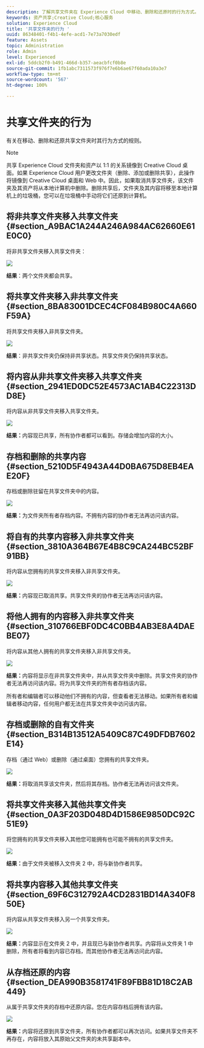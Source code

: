 ```yaml
---
description: 了解共享文件夹在 Experience Cloud 中移动、删除和还原时的行为方式。
keywords: 资产共享;Creative Cloud;核心服务
solution: Experience Cloud
title: '共享文件夹的行为 '
uuid: 86348401-f4b1-4efe-acd1-7e73a7030edf
feature: Assets
topic: Administration
role: Admin
level: Experienced
exl-id: 5ddcb2f0-b491-466d-b357-aeacbfcf0b8e
source-git-commit: 1fb1abc7311573f976f7e6b6ae67f60ada10a3e7
workflow-type: tm+mt
source-wordcount: '567'
ht-degree: 100%

---
```


# 共享文件夹的行为

有关在移动、删除和还原共享文件夹时其行为方式的规则。

>[!NOTE]
>
>共享 Experience Cloud 文件夹和资产以 1:1 的关系镜像到 Creative Cloud 桌面。如果 Experience Cloud 用户更改文件夹（删除、添加或删除共享），此操作将镜像到 Creative Cloud 桌面和 Web 中。因此，如果取消共享文件夹，该文件夹及其资产将从本地计算机中删除。删除共享后，文件夹及其内容将移至本地计算机上的垃圾桶，您可以在垃圾桶中手动将它们还原到计算机。

## 将非共享文件夹移入共享文件夹 {#section_A9BAC1A244A246A984AC62660E61E0C0}

将非共享文件夹移入共享文件夹：

![](assets/01_assets_move.png)

**结果**：两个文件夹都会共享。

## 将共享文件夹移入非共享文件夹 {#section_8BA83001DCEC4CF084B980C4A660F59A}

将共享文件夹移入非共享文件夹。

![](assets/02_assets_move.png)

**结果**：非共享文件夹仍保持非共享状态。共享文件夹仍保持共享状态。

## 将内容从非共享文件夹移入共享文件夹 {#section_2941ED0DC52E4573AC1AB4C22313DD8E}

将内容从非共享文件夹移入共享文件夹。

![](assets/03_assets_move.png)

**结果：**&#x200B;内容现已共享，所有协作者都可以看到。存储会增加内容的大小。

## 存档和删除的共享内容 {#section_5210D5F4943A44D0BA675D8EB4EAE20F}

存档或删除驻留在共享文件夹中的内容。

![](assets/04_assets_move.png)

**结果：**&#x200B;为文件夹所有者存档内容。不拥有内容的协作者无法再访问该内容。

## 将自有的共享内容移入非共享文件夹 {#section_3810A364B67E4B8C9CA244BC52BF91BB}

将内容从您拥有的共享文件夹移入非共享文件夹。

![](assets/05_assets_move.png)

**结果：**&#x200B;内容现已取消共享。共享文件夹的协作者无法再访问该内容。

## 将他人拥有的内容移入非共享文件夹 {#section_310766EBF0DC4C0BB4AB3E8A4DAEBE07}

将内容从其他人拥有的共享文件夹移入非共享文件夹。

![](assets/06_assets_move.png)

**结果：**&#x200B;内容将显示在非共享文件夹中，并从共享文件夹中删除。共享文件夹的协作者无法再访问该内容。将为共享文件夹的所有者存档该内容。

所有者和编辑者可以移动他们不拥有的内容，但查看者无法移动。如果所有者和编辑者移动内容，任何用户都无法在共享文件夹中访问该内容。

## 存档或删除的自有文件夹 {#section_B314B13512A5409C87C49DFDB7602E14}

存档（通过 Web）或删除（通过桌面）您拥有的共享文件夹。

![](assets/07_assets_move.png)

**结果：**&#x200B;将取消共享该文件夹，然后将其存档。协作者无法再访问该文件夹。

## 将共享文件夹移入其他共享文件夹 {#section_0A3F203D048D4D1586E9850DC92C51E9}

将您拥有的共享文件夹移入其他您可能拥有也可能不拥有的共享文件夹。

![](assets/09_assets_move.png)

**结果：**&#x200B;由于文件夹被移入文件夹 2 中，将与新协作者共享。

## 将共享内容移入其他共享文件夹 {#section_69F6C312792A4CD2831BD14A340F850E}

将内容从共享文件夹移入另一个共享文件夹。

![](assets/11_assets_move.png)

**结果：**&#x200B;内容显示在文件夹 2 中，并且现已与新协作者共享。内容将从文件夹 1 中删除，所有者将看到内容已存档，而其他协作者无法再访问此内容。

## 从存档还原的内容 {#section_DEA990B3581741F89FBB81D18C2AB449}

从属于共享文件夹的存档中还原内容。您在内容存档后拥有该内容。

![](assets/12_assets_move.png)

**结果：**&#x200B;内容将还原到共享文件夹，所有协作者都可以再次访问。如果共享文件夹不再存在，内容将放入其原始父文件夹的未共享副本中。
